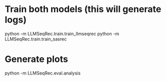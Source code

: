 <!-- source llm_env/bin/activate -->

# Train both models (this will generate logs)
python -m LLMSeqRec.train.train_llmseqrec
python -m LLMSeqRec.train.train_sasrec

# Generate plots
python -m LLMSeqRec.eval.analysis
